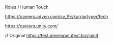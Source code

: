 Roles / Human Touch

https://careers.adyen.com/sv_SE/karriartyper/tech

https://careers.unity.com/

// Original 
https://test.developer.ifext.biz/joinif